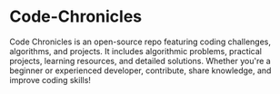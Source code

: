 # Code-Chronicles
Code Chronicles is an open-source repo featuring coding challenges, algorithms, and projects. It includes algorithmic problems, practical projects, learning resources, and detailed solutions. Whether you're a beginner or experienced developer, contribute, share knowledge, and improve coding skills!
